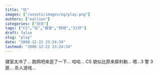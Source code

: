 ```yaml
---
title: "玩"
images: ["/assets/images/og/play.png"]
authors: ["eallion"]
categories: ["日志"]
tags: ["CS","玩","寝室","网吧","3J3F"]
draft: false
slug: "play"
date: "2008-12-22 23:24:34"
lastmod: "2008-12-22 23:24:34"
---
```


寝室太冷了...
跑网吧来逛了一下...
哈哈...
CS 貌似比原来犀利勒...
嗯...3 警 3 匪... 杀人游戏...
